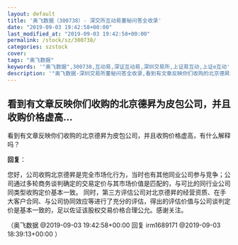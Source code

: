 ```yaml
---
layout: default
title: '奥飞数据（300738）- 深交所互动易董秘问答全收录'
date: "2019-09-03 19:42:58+00:00"
last_modified_at: "2019-09-03 19:42:58+00:00"
permalink: /stock/sz/300738/
categories: szstock
cover: 
tags: "奥飞数据"
keywords: '"奥飞数据",300738,互动易,深证互动易,深圳交易所,上证易互动,上证e互动'
description: '"奥飞数据-深圳交易所董秘问答全收录,看到有文章反映你们收购的北京德昇为皮包公司，并且收购价格虚高，有什么解释吗？"'
---
```


## 看到有文章反映你们收购的北京德昇为皮包公司，并且收购价格虚高...

看到有文章反映你们收购的北京德昇为皮包公司，并且收购价格虚高，有什么解释吗？

**回复**：

您好，公司收购北京德昇是完全市场化行为，当时也有其他同业公司参与竞争；公司通过多轮商务谈判确定的交易定价与其市场价值是匹配的，与可比的同行业公司同类型收购定价基本一致。
同时，第三方评估公司对北京德昇的经营资质、在手大客户合同、与公司协同效应等进行了充分的评估，得出的评估价值与公司谈判定价是基本一致的，足以佐证该股权交易价格合理公允。感谢关注。 

（奥飞数据  @2019-09-03 19:42:58+00:00 回复 irm1689171  @2019-09-03 18:39:13+00:00 ）

